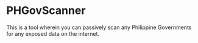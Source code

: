 # PHGovScanner
This is a tool wherein you can passively scan any Philippine Governments for any exposed data on the internet.
